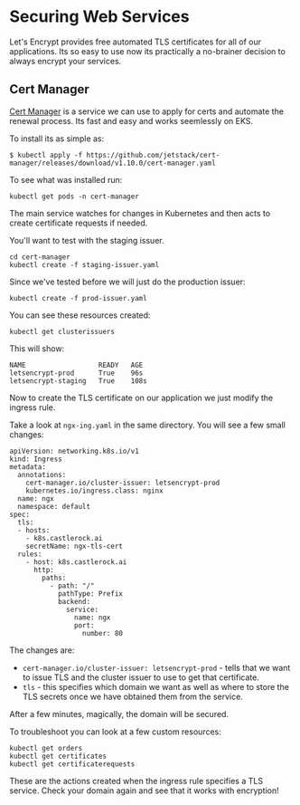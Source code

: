 # Securing Web Services

Let's Encrypt provides free automated TLS certificates for all of our applications.  Its so easy to use now its practically a no-brainer decision to always encrypt your services. 

## Cert Manager

[Cert Manager](https://github.com/jetstack/cert-manager) is a service we can use to apply for certs and automate the renewal process.  Its fast and easy and works seemlessly on EKS.  

To install its as simple as: 

```
$ kubectl apply -f https://github.com/jetstack/cert-manager/releases/download/v1.10.0/cert-manager.yaml
```

To see what was installed run: 

```
kubectl get pods -n cert-manager
```

The main service watches for changes in Kubernetes and then acts to create certificate requests if needed. 

You'll want to test with the staging issuer. 

```
cd cert-manager
kubectl create -f staging-issuer.yaml
```

Since we've tested before we will just do the production issuer: 

```
kubectl create -f prod-issuer.yaml
```
You can see these resources created: 

```
kubectl get clusterissuers
```

This will show: 

```
NAME                  READY   AGE
letsencrypt-prod      True    96s
letsencrypt-staging   True    108s
```

Now to create the TLS certificate on our application we just modify the ingress rule.  

Take a look at `ngx-ing.yaml` in the same directory.  You will see a few small changes: 

```
apiVersion: networking.k8s.io/v1
kind: Ingress
metadata:
  annotations:
    cert-manager.io/cluster-issuer: letsencrypt-prod
    kubernetes.io/ingress.class: nginx
  name: ngx
  namespace: default
spec:
  tls:
  - hosts:
    - k8s.castlerock.ai
    secretName: ngx-tls-cert
  rules:
    - host: k8s.castlerock.ai
      http:
        paths:
          - path: "/"
            pathType: Prefix
            backend:
              service:
                name: ngx
                port:
                  number: 80

```

The changes are: 

* `cert-manager.io/cluster-issuer: letsencrypt-prod` - tells that we want to issue TLS and the cluster issuer to use to get that certificate. 
* `tls` - this specifies which domain we want as well as where to store the TLS secrets once we have obtained them from the service.  

After a few minutes, magically, the domain will be secured.  

To troubleshoot you can look at a few custom resources: 

```
kubectl get orders
kubectl get certificates
kubectl get certificaterequests
```

These are the actions created when the ingress rule specifies a TLS service.  Check your domain again and see that it works with encryption!